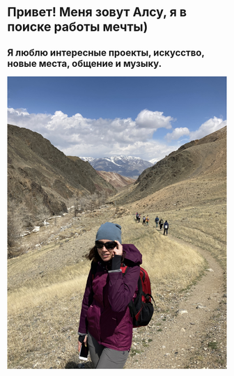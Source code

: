 
# Привет! Меня зовут Алсу, я в поиске работы мечты)

## Я люблю  интересные проекты, искусство, новые места, общение и музыку. 
![Мое фото](IMG_0221.jpg)


